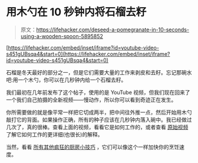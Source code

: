 # 用木勺在 10 秒钟内将石榴去籽

> 原文：<https://lifehacker.com/deseed-a-pomegranate-in-10-seconds-using-a-wooden-spoon-5895852>

 [https://lifehacker.com/embed/inset/iframe?id=youtube-video-s451gUBsqa4&start=0](https://lifehacker.com/embed/inset/iframe?id=youtube-video-s451gUBsqa4&start=0) 

石榴是冬天最好的部分之一，但是它们需要大量的工作来剥皮和去籽。忘记那碗水吧:用一个木勺，你可以在几秒钟内给一个石榴去籽。



我们最初在几年前发布了这个帖子，使用的是 YouTube 视频，但我们现在回来了一个我们自己拍摄的全新视频——慢动作，所以你可以看到奇迹正在发生。



你所需要做的就是像平常一样把它切成两半，把中间往外推一点，然后开始用木勺敲打它的背面。如果操作正确，所有的种子应该在几秒钟内落入碗中。我已经做过几次了，真的很棒。查看上面的视频，看看它是如何工作的，或者查看 [原始视频](http://youtu.be/jJ7dk9nDR-k) 了解它如何工作的更详细(也很长)的解释。

当然，看看 [所有其他疯狂的厨房小技巧](https://lifehacker.com/top-10-crazy-kitchen-tricks-that-speed-up-your-cooking-5899974) ，它们可以像这个一样加快你的烹饪速度。